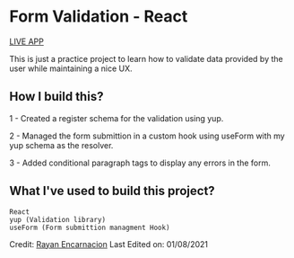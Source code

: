 # Form Validation  -  React

<a href="https://rayan-validation.netlify.app/" target="_blank">LIVE APP</a> <br>

This is just a practice project to learn how to validate data provided by the user while maintaining a nice UX.

## How I build this?

1 - Created a register schema for the validation using yup.

2 - Managed the form submittion in a custom hook using useForm with my yup schema as the resolver.

3 - Added conditional paragraph tags to display any errors in the form.

## What I've used to build this project?

```
React
yup (Validation library)
useForm (Form submittion managment Hook)
```

Credit: [Rayan Encarnacion](https://github.com/RayanEncarnacion)
Last Edited on: 01/08/2021
